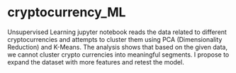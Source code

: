 # cryptocurrency_ML

Unsupervised Learning jupyter notebook reads the data related to different cryptocurrencies and attempts to cluster them using PCA (Dimensionality Reduction) and K-Means.
The analysis shows that based on the given data, we cannot cluster crypto currencies into meaningful segments.
I propose to expand the dataset with more features and retest the model.
